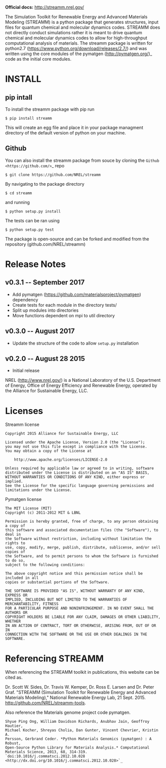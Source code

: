 **Official docs:** http://streamm.nrel.gov/


 The Simulation Toolkit for Renewable Energy and Advanced Materials Modeling (STREAMM) is a python package that generates structures, input files for quantum chemical and molecular dynamics codes.
 STREAMM does not directly conduct simulations rather it is meant to drive quantum chemical and molecular dynamics codes to allow for high-throughput computational analysis of materials.
 The streamm package is written for python2.7 (https://www.python.org/download/releases/2.7/) and was written using the core modules of the pymatgen (http://pymatgen.org/)_ code as the initial core modules.


INSTALL
===========


pip intall
--------------

To install the streamm package with pip run

    $ pip install streamm

This will create an egg file and place it in your package managment directory of the default version of python on your machine.

Github
--------------

You can also install the streamm package from souce by cloning the `Github <https://github.com/>`_ repo

    $ git clone https://github.com/NREL/streamm
    
By navigating to the package directory
    
    $ cd streamm
    
and running

    $ python setup.py install 

The tests can be ran using 

    $ python setup.py test

The package is open-source and can be forked and modified from the repository (github.com/NREL/streamm)


Release Notes
======================

v0.3.1 -- September 2017
----------------------------

* Add pymatgen (https://github.com/materialsproject/pymatgen) dependency 
* Create tests for each module in the directory tests/
* Split up modules into directories
* Move functions dependent on mpi to util directory

v0.3.0 -- August 2017
----------------------------

* Update the structure of the code to allow `setup.py` installation 


v0.2.0 -- August 28 2015 
----------------------------

* Initial release

NREL (http://www.nrel.gov/) is a National Laboratory of the U.S. Department of Energy,
Office of Energy Efficiency and Renewable Energy, operated by the Alliance for Sustainable Energy, LLC.

Licenses
======================

Streamm license
    
    Copyright 2015 Alliance for Sustainable Energy, LLC
     
    Licensed under the Apache License, Version 2.0 (the "License");
    you may not use this file except in compliance with the License.
    You may obtain a copy of the License at
    
        http://www.apache.org/licenses/LICENSE-2.0
    
    Unless required by applicable law or agreed to in writing, software
    distributed under the License is distributed on an "AS IS" BASIS,
    WITHOUT WARRANTIES OR CONDITIONS OF ANY KIND, either express or implied.
    See the License for the specific language governing permissions and
    limitations under the License.
    
Pymatgen license
    
    The MIT License (MIT)
    Copyright (c) 2011-2012 MIT & LBNL
    
    Permission is hereby granted, free of charge, to any person obtaining a copy of
    this software and associated documentation files (the "Software"), to deal in
    the Software without restriction, including without limitation the rights to
    use, copy, modify, merge, publish, distribute, sublicense, and/or sell copies of
    the Software, and to permit persons to whom the Software is furnished to do so,
    subject to the following conditions:
    
    The above copyright notice and this permission notice shall be included in all
    copies or substantial portions of the Software.
    
    THE SOFTWARE IS PROVIDED "AS IS", WITHOUT WARRANTY OF ANY KIND, EXPRESS OR
    IMPLIED, INCLUDING BUT NOT LIMITED TO THE WARRANTIES OF MERCHANTABILITY, FITNESS
    FOR A PARTICULAR PURPOSE AND NONINFRINGEMENT. IN NO EVENT SHALL THE AUTHORS OR
    COPYRIGHT HOLDERS BE LIABLE FOR ANY CLAIM, DAMAGES OR OTHER LIABILITY, WHETHER
    IN AN ACTION OF CONTRACT, TORT OR OTHERWISE, ARISING FROM, OUT OF OR IN
    CONNECTION WITH THE SOFTWARE OR THE USE OR OTHER DEALINGS IN THE SOFTWARE.
    
Referencing STREAMM
======================

When referencing the STREAMM toolkit in publications, this website can be cited as.

  Dr. Scott W. Sides, Dr. Travis W. Kemper, Dr. Ross E. Larsen and Dr. Peter Graf. "STREAMM (Simulation Toolkit for
  Renewable Energy and Advanced Materials Modeling)," National Renewable Energy Lab, 21 Sept. 2015. <http://github.com/NREL/streamm-tools>.

Also reference the Materials genome project code pymatgen.

    Shyue Ping Ong, William Davidson Richards, Anubhav Jain, Geoffroy Hautier,
    Michael Kocher, Shreyas Cholia, Dan Gunter, Vincent Chevrier, Kristin A.
    Persson, Gerbrand Ceder. *Python Materials Genomics (pymatgen) : A Robust,
    Open-Source Python Library for Materials Analysis.* Computational
    Materials Science, 2013, 68, 314-319. `doi:10.1016/j.commatsci.2012.10.028
    <http://dx.doi.org/10.1016/j.commatsci.2012.10.028>`_
